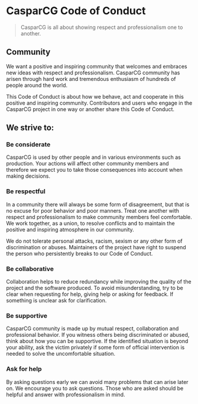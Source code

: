 # CasparCG Code of Conduct

> CasparCG is all about showing respect and professionalism one to another.

## Community

We want a positive and inspiring community that welcomes and embraces new ideas with respect and professionalism. CasparCG community has arisen through hard work and tremendous enthusiasm of hundreds of people around the world.

This Code of Conduct is about how we behave, act and cooperate in this positive and inspiring community. Contributors and users who engage in the CasparCG project in one way or another share this Code of Conduct.

## We strive to:

### Be considerate
CasparCG is used by other people and in various environments such as production. Your actions will affect other community members and therefore we expect you to take those consequences into account when making decisions.

### Be respectful
In a community there will always be some form of disagreement, but that is no excuse for poor behavior and poor manners. Treat one another with respect and professionalism to make community members feel comfortable. We work together, as a union, to resolve conflicts and to maintain the positive and inspiring atmosphere in our community.

We do not tolerate personal attacks, racism, sexism or any other form of discrimination or abuses. Maintainers of the project have right to suspend the person who persistently breaks to our Code of Conduct.

### Be collaborative
Collaboration helps to reduce redundancy while improving the quality of the project and the software produced. To avoid misunderstanding, try to be clear when requesting for help, giving help or asking for feedback. If something is unclear ask for clarification.

### Be supportive
CasparCG community is made up by mutual respect, collaboration and professional behavior. If you witness others being discriminated or abused, think about how you can be supportive. If the identified situation is beyond your ability, ask the victim privately if some form of official intervention is needed to solve the uncomfortable situation.

### Ask for help
By asking questions early we can avoid many problems that can arise later on. We encourage you to ask questions. Those who are asked should be helpful and answer with professionalism in mind.

